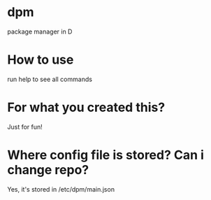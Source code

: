 # dpm
package manager in D

# How to use
run help to see all commands

# For what you created this?
Just for fun!

# Where config file is stored? Can i change repo?

Yes, it's stored in /etc/dpm/main.json